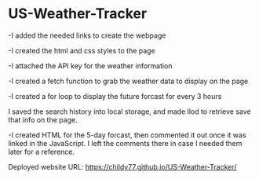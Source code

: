 # US-Weather-Tracker



-I added the needed links to create the webpage

-I created the html and css styles to the page 

-I attached the API key for the weather information

-I created a fetch function to grab the weather data to display on the page

-I created a for loop to display the future forcast for every 3 hours

I saved the search history into local storage, and made llod to retrieve save that info on the page.

-I created HTML for the 5-day forcast, then commented it out once it was linked in the JavaScript.  I left the comments there in case I needed them later for a reference.

Deployed website URL:
https://childy77.github.io/US-Weather-Tracker/





